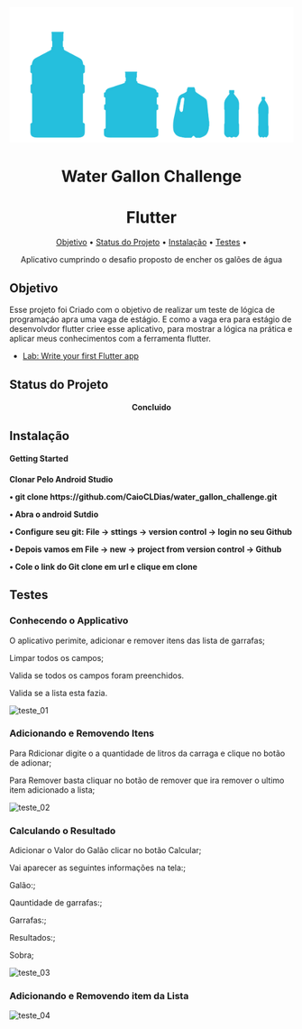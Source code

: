 <p align = "center">
<img src="images/logo.png">
</p>
<h1 align="center">Water Gallon Challenge</h1>

<h1 align="center">
   Flutter
</h1>

<p align="center">
 <a href="#objetivo">Objetivo</a> •
 <a href="#status-do-projeto">Status do Projeto</a> •
 <a href="#instalação">Instalação</a> • 
 <a href="#testes">Testes</a> • 
</p>
<p align="center"> Aplicativo cumprindo o desafio proposto de encher os galões de água</p>

## Objetivo

Esse projeto foi Criado com o objetivo de realizar um teste de lógica de programaçáo apra uma vaga de estágio. 
E como a vaga era para estágio de desenvolvdor flutter criee esse aplicativo, para mostrar a lógica na prática e aplicar meus conhecimentos com a ferramenta flutter. 

- [Lab: Write your first Flutter app](https://flutter.dev/)

## Status do Projeto

<h4 align="center"> 
	  Concluido
</h4>

## Instalação
<h4>Getting Started<h4>
  Clonar Pelo Android Studio
    <p>• git clone https://github.com/CaioCLDias/water_gallon_challenge.git<p>
    <p>• Abra o android Sutdio<p><p>
    <p>• Configure seu git: File -> sttings -> version control -> login no seu Github<p>
    <p> • Depois vamos em File -> new -> project from version control -> Github<p>
    <p>• Cole o link do Git clone em url e clique em clone<p>
  
## Testes
### Conhecendo o Applicativo
<p>O aplicativo perimite, adicionar e remover itens das lista de garrafas;<p>
<p>Limpar todos os campos;<p>
<p>Valida se todos os campos foram preenchidos.<p>
<p>Valida se a lista esta fazia.<p>
	
![teste_01](https://user-images.githubusercontent.com/23087077/110269158-dc743e80-7fa1-11eb-8248-ab972ccd7de7.gif)

### Adicionando e Removendo Itens
<p>Para Rdicionar digite o a quantidade de litros da carraga e clique no botão de adionar;<p>
<p>Para Remover basta cliquar no botão de remover que ira remover o ultimo item adicionado a lista;<p>
	
![teste_02](https://user-images.githubusercontent.com/23087077/110269647-f19d9d00-7fa2-11eb-880e-ecb262bef181.gif)

### Calculando o Resultado
<p>Adicionar o Valor do Galão clicar no botão Calcular;<p>
<p>Vai aparecer as seguintes informações na tela:;<p>
<p>Galão:;<p>
<p>Qauntidade de garrafas:;<p>
<p>Garrafas:;<p>
<p>Resultados:;<p>
<p>Sobra;<p>
	
![teste_03](https://user-images.githubusercontent.com/23087077/110269857-5b1dab80-7fa3-11eb-9e53-5017813aa9cc.gif)

### Adicionando e Removendo item da Lista

![teste_04](https://user-images.githubusercontent.com/23087077/110270726-31fe1a80-7fa5-11eb-8a0c-f5cd243e76c4.gif)








